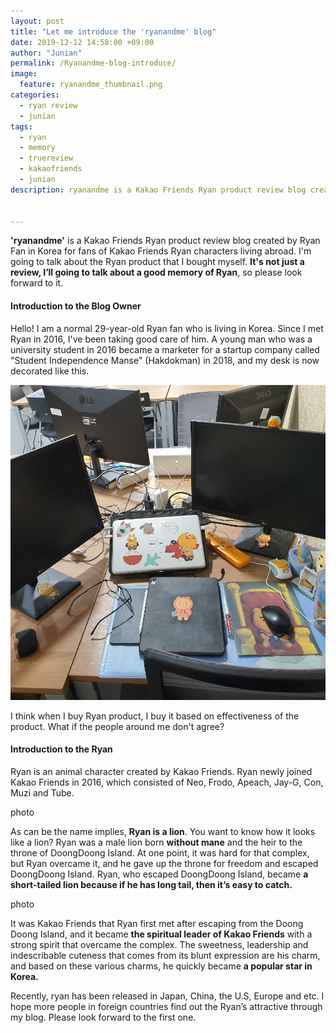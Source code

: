 ```yaml
---
layout: post
title: "Let me introduce the 'ryanandme' blog"
date: 2019-12-12 14:58:00 +09:00
author: "Junian"
permalink: /Ryanandme-blog-introduce/
image:
  feature: ryanandme_thumbnail.png
categories:
  - ryan review
  - junian
tags:
  - ryan
  - memory
  - truereview
  - kakaofriends
  - junian
description: ryanandme is a Kakao Friends Ryan product review blog created by Ryan Fan in Korea for fans of Kakao Friends Ryan characters living abroad. I'm going to talk about the Ryan product that I bought myself. It's not just a review, I’ll going to talk about a good memory of Ryan, so please look forward to it.

 
---
```




**'ryanandme'**  is  a Kakao Friends Ryan product review blog created by Ryan Fan in Korea for fans of Kakao Friends Ryan characters living abroad. I'm going to talk about the Ryan product that I bought myself. **It's not just a review, I’ll going to talk about a good memory of Ryan**, so please look forward to it.

 

#### Introduction to the Blog Owner

Hello! I am a normal 29-year-old Ryan fan who is living in Korea. Since I met Ryan in 2016, I've been taking good care of him. A young man who was a university student in 2016 became a marketer for a startup company called "Student Independence Manse" (Hakdokman) in 2018, and my desk is now decorated like this. 

![ryanfandesk](/img/post/01/juniandesk.jpg)

I think when I buy Ryan product, I buy it based on effectiveness  of the product. What if the people around me don't agree?

 

#### Introduction to the Ryan

Ryan is an animal character created by Kakao Friends. Ryan newly joined Kakao Friends in 2016, which consisted of Neo, Frodo, Apeach, Jay-G, Con, Muzi and Tube. 

photo

As can be the name implies, **Ryan is a lion**. You want to know how it looks like a lion? Ryan was a male lion born **without mane** and the heir to the throne of DoongDoong Island. At one point, it was hard for that complex, but Ryan overcame it, and he gave up the throne for freedom and escaped DoongDoong Island. Ryan, who escaped DoongDoong Island, became **a short-tailed lion because if he has long tail, then it’s easy to catch.**

photo

 It was Kakao Friends that Ryan first met after escaping from the Doong Doong Island, and it became **the spiritual leader of Kakao Friends** with a strong spirit that overcame the complex. The sweetness, leadership and indescribable cuteness that comes from its blunt expression are his charm, and based on these various charms, he quickly became **a popular star in Korea.**

 Recently, ryan has been released in Japan, China, the U.S, Europe and etc. I hope more people in foreign countries find out the Ryan’s attractive through my blog. Please look forward to the first one.